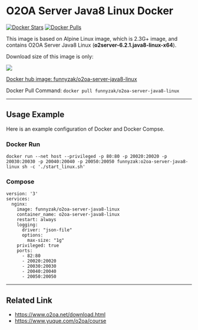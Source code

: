# O2OA Server Java8 Linux Docker

[![Docker Stars](https://img.shields.io/docker/stars/funnyzak/o2oa-server-java8-linux.svg?style=flat-square)](https://hub.docker.com/r/funnyzak/o2oa-server-java8-linux/)
[![Docker Pulls](https://img.shields.io/docker/pulls/funnyzak/o2oa-server-java8-linux.svg?style=flat-square)](https://hub.docker.com/r/funnyzak/o2oa-server-java8-linux/)

This image is based on Alpine Linux image, which is 2.3G+ image, and contains O2OA Server Java8 Linux (**o2server-6.2.1.java8-linux-x64**).

Download size of this image is only:

[![](https://images.microbadger.com/badges/image/funnyzak/o2oa-server-java8-linux.svg)](http://microbadger.com/images/funnyzak/o2oa-server-java8-linux "Get your own image badge on microbadger.com")

[Docker hub image: funnyzak/o2oa-server-java8-linux](https://hub.docker.com/r/funnyzak/o2oa-server-java8-linux)

Docker Pull Command: `docker pull funnyzak/o2oa-server-java8-linux`

---

## Usage Example

Here is an example configuration of Docker and Docker Compse.

### Docker Run

```Docker
docker run --net host --privileged -p 80:80 -p 20020:20020 -p 20030:20030 -p 20040:20040 -p 20050:20050 funnyzak:o2oa-server-java8-linux sh -c './start_linux.sh'
```

### Compose

```docker
version: '3'
services:
  nginx:
    image: funnyzak/o2oa-server-java8-linux
    container_name: o2oa-server-java8-linux
    restart: always
    logging:
      driver: "json-file"
      options:
        max-size: "1g"
    privileged: true
    ports:
      - 82:80
      - 20020:20020
      - 20030:20030
      - 20040:20040
      - 20050:20050
```

---

## Related Link

* https://www.o2oa.net/download.html
* https://www.yuque.com/o2oa/course
